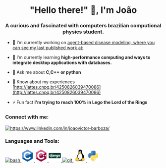 <h1 align="center">"Hello there!" 👋, I'm João</h1>
<h3 align="center">A curious and fascinated with computers brazilian computional physics student.</h3>

- 🔭 I’m currently working on [agent-based disease modeling, where you can see my last published work at:](https://www.sciencedirect.com/science/article/abs/pii/S0378437121005550#:~:text=The%20agent%2Dbased%20model%20to,maximum%20size%20of%20the%20lattice.)

- 🌱 I’m currently learning **high-performance computing and ways to integrate desktop applications with databases.**

- 💬 Ask me about **C,C++ or python**

- 📄 Know about my experiences [http://lattes.cnpq.br/4250826039470086](http://lattes.cnpq.br/4250826039470086)

- ⚡ Fun fact **I'm trying to reach 100% in Lego the Lord of the Rings**

<h3 align="left">Connect with me:</h3>
<p align="left">
<a href="https://linkedin.com/in/https://www.linkedin.com/in/joaovictor-barboza/" target="blank"><img align="center" src="https://raw.githubusercontent.com/rahuldkjain/github-profile-readme-generator/master/src/images/icons/Social/linked-in-alt.svg" alt="https://www.linkedin.com/in/joaovictor-barboza/" height="30" width="40" /></a>
</p>

<h3 align="left">Languages and Tools:</h3>
<p align="left"> <a href="https://www.gnu.org/software/bash/" target="_blank"> <img src="https://www.vectorlogo.zone/logos/gnu_bash/gnu_bash-icon.svg" alt="bash" width="40" height="40"/> </a> <a href="https://www.cprogramming.com/" target="_blank"> <img src="https://raw.githubusercontent.com/devicons/devicon/master/icons/c/c-original.svg" alt="c" width="40" height="40"/> </a> <a href="https://www.w3schools.com/cpp/" target="_blank"> <img src="https://raw.githubusercontent.com/devicons/devicon/master/icons/cplusplus/cplusplus-original.svg" alt="cplusplus" width="40" height="40"/> </a> <a href="https://www.djangoproject.com/" target="_blank"> <img src="https://raw.githubusercontent.com/devicons/devicon/master/icons/django/django-original.svg" alt="django" width="40" height="40"/> </a> <a href="https://git-scm.com/" target="_blank"> <img src="https://www.vectorlogo.zone/logos/git-scm/git-scm-icon.svg" alt="git" width="40" height="40"/> </a> <a href="https://www.linux.org/" target="_blank"> <img src="https://raw.githubusercontent.com/devicons/devicon/master/icons/linux/linux-original.svg" alt="linux" width="40" height="40"/> </a> <a href="https://www.python.org" target="_blank"> <img src="https://raw.githubusercontent.com/devicons/devicon/master/icons/python/python-original.svg" alt="python" width="40" height="40"/> </a> </p>
